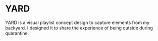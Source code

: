 # YARD
YARD is a visual playlist concept design to capture elements from my backyard. I designed it to share the experience of being outside during quarantine.
